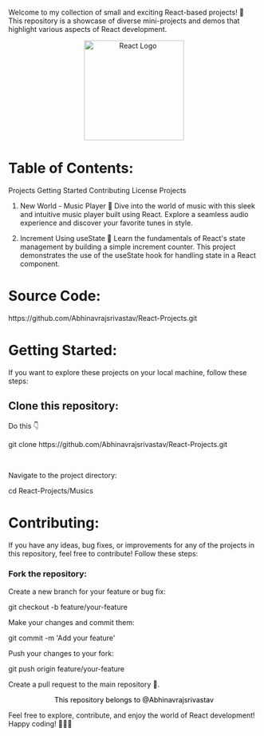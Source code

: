 Welcome to my collection of small and exciting React-based projects! 🚀 This repository is a showcase of diverse mini-projects and demos that highlight various aspects of React development.

<div align="center">
  <img src="https://cdn.freebiesupply.com/logos/large/2x/react-1-logo-png-transparent.png" alt="React Logo" style="height: 200px; width: 200px;">
</div>

<h1>Table of Contents:</h1>

Projects
Getting Started
Contributing
License
Projects

1. New World - Music Player 🎵
Dive into the world of music with this sleek and intuitive music player built using React. Explore a seamless audio experience and discover your favorite tunes in style.

2. Increment Using useState 🔢
Learn the fundamentals of React's state management by building a simple increment counter. This project demonstrates the use of the useState hook for handling state in a React component.

<h1>Source Code:</h1> https://github.com/Abhinavrajsrivastav/React-Projects.git

<h1>Getting Started:</h1>
If you want to explore these projects on your local machine, follow these steps:

<h2>Clone this repository:</h2>
<p>Do this 👇</p>
git clone https://github.com/Abhinavrajsrivastav/React-Projects.git

<br><p>Navigate to the project directory:</p>
cd React-Projects/Musics

<h1>Contributing:</h1>
If you have any ideas, bug fixes, or improvements for any of the projects in this repository, feel free to contribute! Follow these steps:

<h3>Fork the repository:</h3>

<p>Create a new branch for your feature or bug fix:</p>
git checkout -b feature/your-feature

<p>Make your changes and commit them:</p>
git commit -m 'Add your feature'

<p>Push your changes to your fork:</p>
git push origin feature/your-feature

Create a pull request to the main repository 🚀.

<p id="licence" style="text-align: center; color: black; font-size: bold;">This repository belongs to @Abhinavrajsrivastav</p>
Feel free to explore, contribute, and enjoy the world of React development! Happy coding! 🚀👨‍💻
